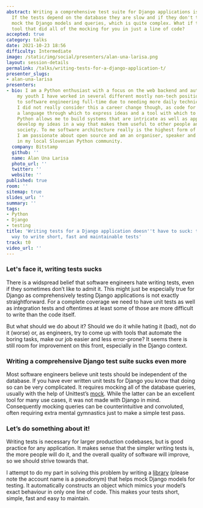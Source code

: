 ```yaml
---
abstract: Writing a comprehensive test suite for Django applications is never easy.
  If the tests depend on the database they are slow and if they don't they have to
  mock the Django models and queries, which is quite complex. What if there was a
  tool that did all of the mocking for you in just a line of code?
accepted: true
category: talks
date: 2021-10-23 18:56
difficulty: Intermediate
image: /static/img/social/presenters/alan-una-larisa.png
layout: session-details
permalink: /talks/writing-tests-for-a-django-application-t/
presenter_slugs:
- alan-una-larisa
presenters:
- bio: I am a Python enthusiast with a focus on the web backend and automation. Despite
    my youth I have worked in several different mostly non-tech positions before switching
    to software engineering full-time due to needing more daily technical challenges.
    I did not really consider this a career change though, as code for me is merely
    a language through which to express ideas and a tool with which to build systems.
    Python allows me to build systems that are intricate as well as approachable and
    develop my ideas in a way that makes them useful to other people and hopefully
    society. To me software architecture really is the highest form of creativity.
    I am passionate about open source and am an organiser, speaker and diversity advocate
    in my local Slovenian Python community.
  company: Bitstamp
  github: ''
  name: Alan Una Larisa
  photo_url: ''
  twitter: ''
  website: ''
published: true
room: ''
sitemap: true
slides_url: ''
summary: ''
tags:
- Python
- Django
- testing
title: 'Writing tests for a Django application doesn''t have to suck: the simplest
  way to write short, fast and maintainable tests'
track: t0
video_url: ''
---
```


### Let's face it, writing tests sucks 

There is a widspread belief that software engineers hate writing tests, even if they sometimes don’t like to admit it. This might just be especially true for Django as comprehensively testing Django applications is not exactly straightforward. For a complete coverage we need to have unit tests as well as integration tests and oftentimes at least some of those are more difficult to write than the code itself. 

But what should we do about it? Should we do it while hating it (bad), not do it (worse) or, as engineers, try to come up with tools that automate the boring tasks, make our job easier and less error-prone? It seems there is still room for improvement on this front, especially in the Django context.

### Writing a comprehensive Django test suite sucks even more

Most software engineers believe unit tests should be independent of the database. If you have ever written unit tests for Django you know that doing so can be very complicated. It requires mocking all of the database queries, usually with the help of Unittest’s [mock](https://docs.python.org/3/library/unittest.mock.html). While the latter can be an excellent tool for many use cases, it was not made with Django in mind. Consequently mocking queries can be counterintuitive and convoluted, often requiring extra mental gymnastics just to make a simple test pass.

### Let’s do something about it!

Writing tests is necessary for larger production codebases, but is good practice for any application. It makes sense that the simpler writing tests is, the more people will do it, and the overall quality of software will improve, so we should strive towards that.

I attempt to do my part in solving this problem by writing a [library](https://github.com/larsvonschaff/Django-mockingbird) (please note the account name is a pseudonym) that helps mock Django models for testing. It automatically constructs an object which mimics your model’s exact behaviour in only one line of code. This makes your tests short, simple, fast and easy to maintain.